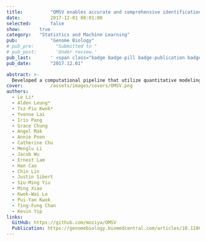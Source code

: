 ```yaml
---
title:          "OMSV enables accurate and comprehensive identification of large structural variations from nanochannel-based single-molecule optical maps"
date:           2017-12-01 00:01:00
selected:       false
show:		true
category:	"Statistics and Machine Learning"
pub:            "Genome Biology"
# pub_pre:        "Submitted to "
# pub_post:       'Under review.'
pub_last:       ' <span class="badge badge-pill badge-publication badge-success">Spotlight</span>'
pub_date:       "2017.12.01"

abstract: >-
  Developed a computational pipeline that utilize quantitative modeling to capture anomaly signal (structural variations) from whole genome sequence maps. This model (OMSV) achieved a 31% increase in recall rate and a 20x increase in processing speed compared to the commercial tool.
cover:          /assets/images/covers/OMSV.png
authors:
  - Le Li*
  - Alden Leung*
  - Tsz-Piu Kwok*
  - Yvonne Lai
  - Iris Pang
  - Grace Chung
  - Angel Mak
  - Annie Poon
  - Catherine Chu
  - Menglu Li
  - Jacob Wu
  - Ernest Lam
  - Han Cao
  - Chin Lin
  - Justin Sibert
  - Siu-Ming Yiu
  - Ming Xiao
  - Kwok-Wai Lo
  - Pui-Yan Kwok
  - Ting-Fung Chan
  - Kevin Yip
links:
  GitHub: https://github.com/moziya/OMSV
  Publication: https://genomebiology.biomedcentral.com/articles/10.1186/s13059-017-1356-2
---
```


